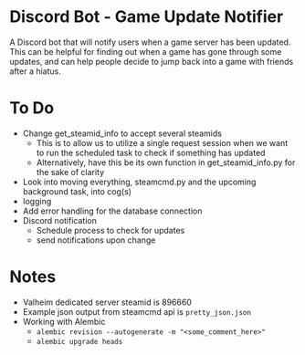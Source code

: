 # Discord Bot - Game Update Notifier
A Discord bot that will notify users when a game server has been updated. This can be helpful for finding out when a game has gone through some updates, and can help people decide to jump back into a game with friends after a hiatus. 
# To Do
- Change get_steamid_info to accept several steamids
    - This is to allow us to utilize a single request session when we want to run the scheduled task to check if something has updated
    - Alternatively, have this be its own function in get_steamid_info.py for the sake of clarity
- Look into moving everything, steamcmd.py and the upcoming background task, into cog(s)
- logging
- Add error handling for the database connection
- Discord notification
    - Schedule process to check for updates
    - send notifications upon change
# Notes
- Valheim dedicated server steamid is 896660
- Example json output from steamcmd api is `pretty_json.json`
- Working with Alembic
    - `alembic revision --autogenerate -m "<some_comment_here>"`
    - `alembic upgrade heads`
